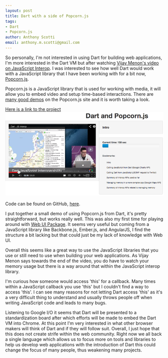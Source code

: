 ```yaml
--- 
layout: post
title: Dart with a side of Popcorn.js
tags: 
- Dart
- Popcorn.js
author: Anthony Scotti
email: anthony.m.scotti@gmail.com
---
```


So personally, I'm not interested in using Dart for building web applications, I'm more interested in the Dart VM but after watching [Vijay Menon's video on JavaScript Interop](http://www.youtube.com/watch?v=QFuCFUd2Zsw). I was interested to see how well Dart would work with a JavaScript library that I have been working with for a bit now, [Popcorn.js](http://popcornjs.org/).

Popcorn.js is a JavaScript library that is used for working with media, it will allow you to embed video and setup time-based interactions. There are [many good demos](http://popcornjs.org/demos) on the Popcorn.js site and it is worth taking a look.

[Here is a link to the project](/projects/dart_popcorn/dart_popcorn.html)
[![Dart and Popcorn](/images/dart_and_popcorn.png)](/projects/dart_popcorn/dart_popcorn.html)

Code can be found on GitHub, [here](https://github.com/amscotti/dart_popcorn_demo).

I put together a small demo of using Popcorn.js from Dart, it's pretty straightforward, but works really well. This was also my first time for playing around with [Web UI Package](http://www.dartlang.org/articles/web-ui/). It seems very useful but coming from a JavaScript library like Backbone.js, Ember.js, and AngularJS, I find the structure a bit lacking but that could just be my lack of knowledge with Web UI.

Overall this seems like a great way to use the JavaScript libraries that you use or still need to use when building your web applications. As Vijay Menon says towards the end of the video, you do have to watch your memory usage but there is a way around that within the JavaScript interop library.

I'm curious how someone would access 'this' for a callback. Many times within a JavaScript callback you use 'this' but I couldn't find a way to access 'this'. I can see many reasons for not letting Dart access 'this' as it's a very difficult thing to understand and usually throws people off when writing JavaScript code and leads to many bugs.

Listening to Google I/O it seems that Dart will be presented to a standardization board after which efforts will be made to embed the Dart VM into Chrome. At this point I'm very interested in what other browser makers will think of Dart and if they will follow suit. Overall, I just hope that this does not create strife within the web community. Right now we all back a single language which allows us to focus more on tools and libraries to help us develop web applications with the introduction of Dart this could change the focus of many people, thus weakening many projects.

